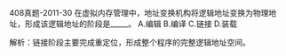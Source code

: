 408真题-2011-30 在虚拟内存管理中，地址变换机构将逻辑地址变换为物理地址，形成该逻辑地址的阶段是_____。
A.编辑    B.编译    C.链接    D.装载

解析：链接阶段主要完成重定位，形成整个程序的完整逻辑地址空间。